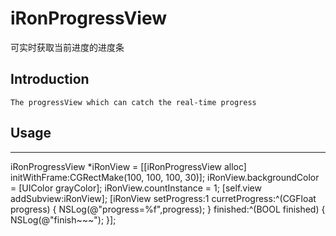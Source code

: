 # iRonProgressView
可实时获取当前进度的进度条 


## Introduction

    The progressView which can catch the real-time progress

## Usage 
***
iRonProgressView *iRonView = [[iRonProgressView alloc] initWithFrame:CGRectMake(100, 100, 100, 30)];
iRonView.backgroundColor = [UIColor grayColor];
iRonView.countInstance = 1;
[self.view addSubview:iRonView];
[iRonView setProgress:1 curretProgress:^(CGFloat progress) {
    NSLog(@"progress=%f",progress);
} finished:^(BOOL finished) {
    NSLog(@"finish~~~");
}];
